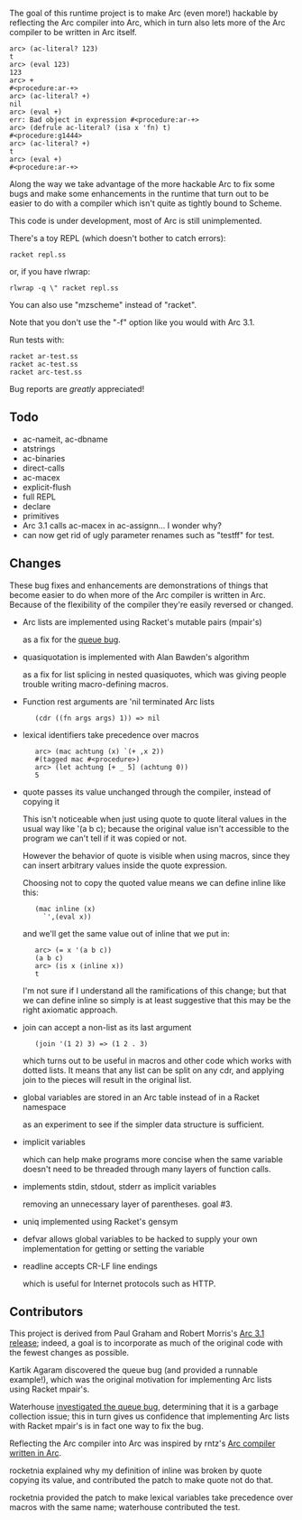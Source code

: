 The goal of this runtime project is to make Arc (even more!) hackable
by reflecting the Arc compiler into Arc, which in turn also lets more
of the Arc compiler to be written in Arc itself.

    arc> (ac-literal? 123)
    t
    arc> (eval 123)
    123
    arc> +
    #<procedure:ar-+>
    arc> (ac-literal? +)
    nil
    arc> (eval +)
    err: Bad object in expression #<procedure:ar-+>
    arc> (defrule ac-literal? (isa x 'fn) t)
    #<procedure:g1444>
    arc> (ac-literal? +)
    t
    arc> (eval +)
    #<procedure:ar-+>

Along the way we take advantage of the more hackable Arc to fix some
bugs and make some enhancements in the runtime that turn out to be
easier to do with a compiler which isn't quite as tightly bound to
Scheme.

This code is under development, most of Arc is still unimplemented.

There's a toy REPL (which doesn't bother to catch errors):

    racket repl.ss

or, if you have rlwrap:

    rlwrap -q \" racket repl.ss

You can also use "mzscheme" instead of "racket".

Note that you don't use the "-f" option like you would with Arc 3.1.

Run tests with:

    racket ar-test.ss
    racket ac-test.ss
    racket arc-test.ss


Bug reports are *greatly* appreciated!


Todo
----

* ac-nameit, ac-dbname
* atstrings
* ac-binaries
* direct-calls
* ac-macex
* explicit-flush
* full REPL
* declare
* primitives
* Arc 3.1 calls ac-macex in ac-assignn... I wonder why?
* can now get rid of ugly parameter renames such as "testff" for test.

 
Changes
-------

These bug fixes and enhancements are demonstrations of things that
become easier to do when more of the Arc compiler is written in Arc.
Because of the flexibility of the compiler they're easily reversed or
changed.

* Arc lists are implemented using Racket's mutable pairs (mpair's)

  as a fix for the [queue bug](http://awwx.ws/queue-test-summary).


* quasiquotation is implemented with Alan Bawden's algorithm

  as a fix for list splicing in nested quasiquotes, which was giving
  people trouble writing macro-defining macros.


* Function rest arguments are 'nil terminated Arc lists

         (cdr ((fn args args) 1)) => nil


* lexical identifiers take precedence over macros

         arc> (mac achtung (x) `(+ ,x 2))
         #(tagged mac #<procedure>)
         arc> (let achtung [+ _ 5] (achtung 0))
         5

* quote passes its value unchanged through the compiler, instead of
  copying it

  This isn't noticeable when just using quote to quote literal values
  in the usual way like '(a b c); because the original value isn't
  accessible to the program we can't tell if it was copied or not.

  However the behavior of quote is visible when using macros, since
  they can insert arbitrary values inside the quote expression.

  Choosing not to copy the quoted value means we can define inline
  like this:

         (mac inline (x)
           `',(eval x))

  and we'll get the same value out of inline that we put in:

         arc> (= x '(a b c))
         (a b c)
         arc> (is x (inline x))
         t

  I'm not sure if I understand all the ramifications of this change;
  but that we can define inline so simply is at least suggestive that
  this may be the right axiomatic approach.


* join can accept a non-list as its last argument

         (join '(1 2) 3) => (1 2 . 3)

  which turns out to be useful in macros and other code which works
  with dotted lists.  It means that any list can be split on any cdr,
  and applying join to the pieces will result in the original list.



* global variables are stored in an Arc table instead of in a Racket namespace

  as an experiment to see if the simpler data structure is sufficient.


* implicit variables

  which can help make programs more concise when the same variable
  doesn't need to be threaded through many layers of function calls.


* implements stdin, stdout, stderr as implicit variables

  removing an unnecessary layer of parentheses.
  goal #3.


* uniq implemented using Racket's gensym


* defvar allows global variables to be hacked to supply your own
  implementation for getting or setting the variable


* readline accepts CR-LF line endings

  which is useful for Internet protocols such as HTTP.


Contributors
------------

This project is derived from Paul Graham and Robert Morris's [Arc 3.1
release](http://arclanguage.org/item?id=10254); indeed, a goal is to
incorporate as much of the original code with the fewest changes as
possible.

Kartik Agaram discovered the queue bug (and provided a runnable
example!), which was the original motivation for implementing Arc
lists using Racket mpair's.

Waterhouse [investigated the queue
bug](http://arclanguage.org/item?id=13518), determining that it is a
garbage collection issue; this in turn gives us confidence that
implementing Arc lists with Racket mpair's is in fact one way to
fix the bug.

Reflecting the Arc compiler into Arc was inspired by rntz's [Arc
compiler written in Arc](https://github.com/nex3/arc/tree/arcc).

rocketnia explained why my definition of inline was broken by quote
copying its value, and contributed the patch to make quote not do
that.

rocketnia provided the patch to make lexical variables take precedence
over macros with the same name; waterhouse contributed the test.
